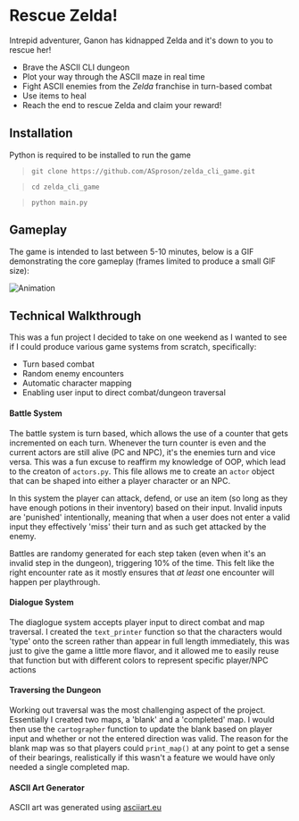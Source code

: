 # Rescue Zelda! 

Intrepid adventurer, Ganon has kidnapped Zelda and it's down to you to rescue her! 

- Brave the ASCII CLI dungeon
- Plot your way through the ASCII maze in real time
- Fight ASCII enemies from the _Zelda_ franchise in turn-based combat
- Use items to heal
- Reach the end to rescue Zelda and claim your reward!

## Installation

Python is required to be installed to run the game

> `git clone https://github.com/ASproson/zelda_cli_game.git`

> `cd zelda_cli_game`

> `python main.py`

## Gameplay

The game is intended to last between 5-10 minutes, below is a GIF demonstrating the core gameplay (frames limited to produce a small GIF size):

![Animation](https://github.com/ASproson/zelda_cli_game/assets/77736272/56f797e8-a752-4113-9721-8db9e36e7b29)

## Technical Walkthrough

This was a fun project I decided to take on one weekend as I wanted to see if I could produce various game systems from scratch, specifically:

- Turn based combat
- Random enemy encounters
- Automatic character mapping
- Enabling user input to direct combat/dungeon traversal

#### Battle System

The battle system is turn based, which allows the use of a counter that gets incremented on each turn. Whenever the turn counter is even and the current actors are still alive (PC and NPC), it's the enemies turn and vice versa. This was a fun excuse to reaffirm my knowledge of OOP, which lead to the creaton of `actors.py`. This file allows me to create an `actor` object that can be shaped into either a player character or an NPC.

In this system the player can attack, defend, or use an item (so long as they have enough potions in their inventory) based on their input. Invalid inputs are 'punished' intentionally, meaning that when a user does not enter a valid input they effectively 'miss' their turn and as such get attacked by the enemy.

Battles are randomy generated for each step taken (even when it's an invalid step in the dungeon), triggering 10% of the time. This felt like the right encounter rate as it mostly ensures that _at least_ one encounter will happen per playthrough. 

#### Dialogue System

The diaglogue system accepts player input to direct combat and map traversal. I created the `text_printer` function so that the characters would 'type' onto the screen rather than appear in full length immediately, this was just to give the game a little more flavor, and it allowed me to easily reuse that function but with different colors to represent specific player/NPC actions

#### Traversing the Dungeon

Working out traversal was the most challenging aspect of the project. Essentially I created two maps, a 'blank' and a 'completed' map. I would then use the `cartographer` function to update the blank based on player input and whether or not the entered direction was valid. The reason for the blank map was so that players could `print_map()` at any point to get a sense of their bearings, realistically if this wasn't a feature we would have only needed a single completed map. 

#### ASCII Art Generator

ASCII art was generated using [asciiart.eu](https://www.asciiart.eu/image-to-ascii)
